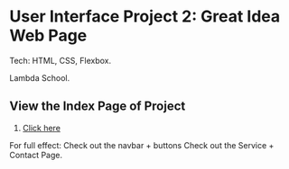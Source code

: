 # User Interface Project 2: Great Idea Web Page
Tech: HTML, CSS, Flexbox. 

Lambda School. 

## View the Index Page of Project
1. <a href="https://aaharbaugh.github.io/UI-III-Flexbox/index.html">Click here</a>

For full effect: 
Check out the navbar + buttons
Check out the Service + Contact Page. 
